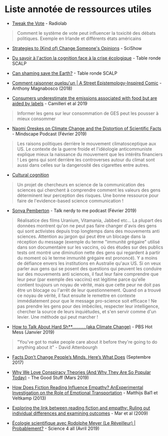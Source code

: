 # Liste annotée de ressources utiles

- [Tweak the Vote](https://www.wnycstudios.org/story/tweak-vote) - Radiolab
> Comment le système de vote peut influencer la toxicité des débats politiques. Exemple en Irlande et différents états américains

- [Strategies to (Kind of) Change Someone's Opinions](https://youtu.be/gbAnHHyr4JA) - SciShow

- [Du savoir à l'action la cognition face à la crise écologique](https://youtu.be/q7NC_xJBegc) - Table ronde SCALP

- [Can shaming save the Earth?](https://www.youtube.com/watch?v=MGOtvP8b6tI) - Table ronde SCALP

- [Comment raisonner quelqu'un | A Street Epistemology-Inspired Comic](https://youtu.be/wc89rO3pZPU) - Anthony Magnabosco (2018)

- [Consumers underestimate the emissions associated with food but are aided by labels](https://www.nature.com/articles/s41558-018-0354-z) - Camilleri et al 2019
> Informer les gens sur leur consommation de GES peut les pousser à mieux consommer

- [Naomi Oreskes on Climate Change and the Distortion of Scientific Facts](https://youtu.be/DhDujggi8DY) - Mindscape Podcast (Février 2019)
> Les raisons politiques derrière le mouvement climatosceptique aux US. Le contexte de la guerre froide et l'idéologie anticommuniste explique mieux la naissance du mouvement que les intérêts financiers ! Les gens qui sont derrière les controverses autour du climat sont aussi dans celles sur la dangerosité des cigarettes entre autres.

- [Cultural cognition](http://www.culturalcognition.net/)
> Un projet de chercheurs en science de la communication des sciences qui cherchent à comprendre comment les valeurs des gens déterminent leur perception des risques. Une bonne ressource pour faire de l'evidence-based science communication !

- [Sonya Pemberton](https://www.carasantamaria.com/podcast/sonya-pemberton) - Talk nerdy to me podcast (Février 2019)
> Réalisatice des films Uranium, Vitamania, Jabbed etc... La plupart des données montrent qu'on ne peut pas faire changer d'avis des gens qui sont activistes depuis trop longtemps dans des mouvements anti sciences. Attention au jargon qui peut être un blocage dans la réception du message (exemple du terme "immunité grégaire" utilisé dans son documentaire sur les vaccins, où des études sur des publics tests ont montré une diminution nette des gens qui regardent à partir du moment où le terme immunité grégaire est prononcé). Y a moins de défiance envers les institutions en Australie qu'aux US. Si on veux parler aux gens qui se posent des questions qui peuvent les conduire sur des mouvements anti sciences, il faut leur faire comprendre que leur peur (par exemple des vaccins) est légitime parce qu'elle contient toujours un noyau de vérité, mais que cette peur ne doit pas être un blocage ou l'arrêt de leur questionnement. Quand on a trouvé ce noyau de vérité, il faut ensuite le remettre en contexte immédiatement pour que le message pro-science soit efficace ! Ne pas prendre les gens pour des imbéciles, respecter leur intelligence, chercher la source de leurs inquiétudes, et s'en servir comme d'un levier. Une méthode qui peut marcher !

- [How to Talk About Hard Sh**...........(aka Climate Change)](https://youtu.be/29ciz1TEXjI) - PBS Hot Mess (Janvier 2019)
> "You've got to make people care about it before they're going to do anything about it" - David Attenbourgh

- [Facts Don’t Change People’s Minds. Here’s What Does](https://heleo.com/facts-dont-change-peoples-minds-heres/16242/) (Septembre 2017)

- [Why We Love Conspiracy Theories (And Why They Are So Popular Today)](https://youtu.be/C0ojY3c8KWY?list=WL) - The Good Stuff (Mars 2019)

- [How Does Fiction Reading Influence Empathy? AnExperimental Investigation on the Role of Emotional Transportation](https://journals.plos.org/plosone/article/file?id=10.1371/journal.pone.0055341&type=printable) - Matthijs Bal1 et Veltkamp (2013)

- [Exploring the link between reading fiction and empathy: Ruling out individual differences and examining outcomes](https://www.degruyter.com/view/j/comm.2009.34.issue-4/comm.2009.025/comm.2009.025.xml) - Mar et al (2009)

- [Écologie scientifique avec Rodolphe Meyer (Le Réveilleur) | Probablement?](https://youtu.be/TDXtBrVrqYY) - Science 4 all (Avril 2019)
